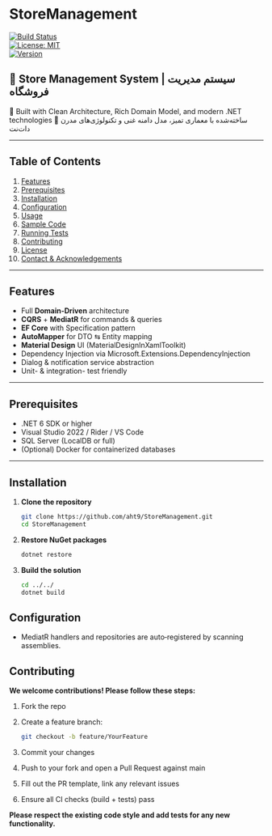 ﻿# StoreManagement

[![Build Status](https://img.shields.io/github/actions/workflow/status/YourUserName/StoreManagement/ci.yml?branch=main)](https://github.com/YourUserName/StoreManagement/actions)  
[![License: MIT](https://img.shields.io/badge/License-MIT-yellow.svg)](LICENSE)  
[![Version](https://img.shields.io/github/v/release/YourUserName/StoreManagement)](https://github.com/YourUserName/StoreManagement/releases)

## 🏪 Store Management System | سیستم مدیریت فروشگاه

🔧 Built with Clean Architecture, Rich Domain Model, and modern .NET technologies
🔧 ساخته‌شده با معماری تمیز، مدل دامنه غنی و تکنولوژی‌های مدرن دات‌نت


---
## Table of Contents

1. [Features](#features)  
2. [Prerequisites](#prerequisites)  
3. [Installation](#installation)  
4. [Configuration](#configuration)  
5. [Usage](#usage)  
6. [Sample Code](#sample-code)  
7. [Running Tests](#running-tests)  
8. [Contributing](#contributing)  
9. [License](#license)  
10. [Contact & Acknowledgements](#contact--acknowledgements)

---

## Features

- Full **Domain-Driven** architecture  
- **CQRS** + **MediatR** for commands & queries  
- **EF Core** with Specification pattern  
- **AutoMapper** for DTO ⇆ Entity mapping  
- **Material Design** UI (MaterialDesignInXamlToolkit)  
- Dependency Injection via Microsoft.Extensions.DependencyInjection  
- Dialog & notification service abstraction  
- Unit- & integration- test friendly

---

## Prerequisites

- .NET 6 SDK or higher  
- Visual Studio 2022 / Rider / VS Code  
- SQL Server (LocalDB or full)  
- (Optional) Docker for containerized databases  

---

## Installation

1. **Clone the repository**

   ```bash
   git clone https://github.com/aht9/StoreManagement.git
   cd StoreManagement
   
2. **Restore NuGet packages**

   ```bash
   dotnet restore

4. **Build the solution**
 
    ```bash
    cd ../../
    dotnet build

    
## Configuration

- MediatR handlers and repositories are auto‐registered by scanning assemblies.

## Contributing

**We welcome contributions! Please follow these steps:**
1. Fork the repo

2. Create a feature branch:
   
    ```bash
    git checkout -b feature/YourFeature

3. Commit your changes
4. Push to your fork and open a Pull Request against main
5. Fill out the PR template, link any relevant issues
6. Ensure all CI checks (build + tests) pass

**Please respect the existing code style and add tests for any new functionality.**




